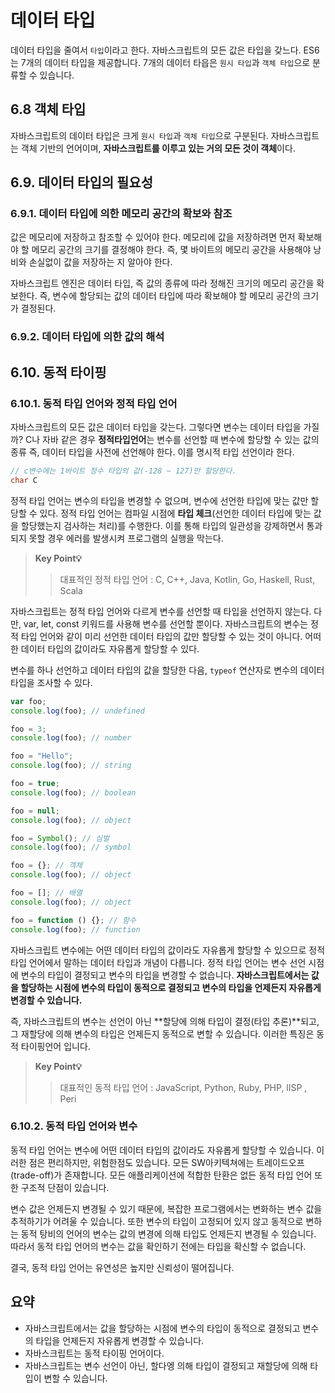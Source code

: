 # 데이터 타입

데이터 타입을 줄여서 `타입`이라고 한다. 자바스크립트의 모든 값은 타입을 갖느다. ES6는 7개의 데이터 타입을 제공합니다. 7개의 데이터 타읍은 `원시 타입`과 `객체 타입`으로 분류할 수 있습니다.

## 6.8 객체 타입

자바스크립트의 데이터 타입은 크게 `원시 타입`과 `객체 타입`으로 구분된다. 자바스크립트는 객체 기반의 언어이며, **자바스크립트를 이루고 있는 거의 모든 것이 객체**이다.

## 6.9. 데이터 타입의 필요성

### 6.9.1. 데이터 타입에 의한 메모리 공간의 확보와 참조

값은 메모리에 저장하고 참조할 수 있어야 한다. 메모리에 값을 저장하려면 먼저 확보해야 할 메모리 공간의 크기를 결정해야 한다. 즉, 몇 바이트의 메모리 공간을 사용해야 낭비와 손실없이 값을 저장하는 지 알아야 한다.

자바스크립트 엔진은 데이터 타입, 즉 값의 종류에 따라 정해진 크기의 메모리 공간을 확보한다. 즉, 변수에 할당되는 값의 데이터 타입에 따라 확보해야 할 메모리 공간의 크기가 결정된다.

### 6.9.2. 데이터 타입에 의한 값의 해석

## 6.10. 동적 타이핑

### 6.10.1. 동적 타입 언어와 정적 타입 언어

자바스크립트의 모든 값은 데이터 타입을 갖는다. 그렇다면 변수는 데이터 타입을 가질까? C나 자바 같은 경우 **정적타입언어**는 변수를 선언할 때 변수에 할당할 수 있는 값의 종류 즉, 데이터 타입을 사전에 선언해야 한다. 이를 명시적 타입 선언이라 한다.

```java
// c변수에는 1바이트 정수 타입의 값(-128 ~ 127)만 할당한다.
char C


```

정적 타입 언어는 변수의 타입을 변경할 수 없으며, 변수에 선언한 타입에 맞는 값만 할당할 수 있다. 정적 타입 언어는 컴파일 시점에 **타입 체크**(선언한 데이터 타입에 맞는 값을 할당했는지 검사하는 처리)를 수행한다. 이를 통해 타입의 일관성을 강제하면서 통과되지 못할 경우 에러를 발생시켜 프로그램의 실행을 막는다.

> **Key Point💡**
>
> > 대표적인 정적 타입 언어 : C, C++, Java, Kotlin, Go, Haskell, Rust, Scala

자바스크립트는 정적 타입 언어와 다르게 변수를 선언할 때 타입을 선언하지 않는다. 다만, var, let, const 키워드를 사용해 변수를 선언할 뿐이다. 자바스크립트의 변수는 정적 타입 언어와 같이 미리 선언한 데이터 타입의 값만 할당할 수 있는 것이 아니다. 어떠한 데이터 타입의 값이라도 자유롭게 할당할 수 있다.

변수를 하나 선언하고 데이터 타입의 값을 할당한 다음, `typeof` 연산자로 변수의 데이터 타입을 조사할 수 있다.

```js
var foo;
console.log(foo); // undefined

foo = 3;
console.log(foo); // number

foo = "Hello";
console.log(foo); // string

foo = true;
console.log(foo); // boolean

foo = null;
console.log(foo); // object

foo = Symbol(); // 심벌
console.log(foo); // symbol

foo = {}; // 객체
console.log(foo); // object

foo = []; // 배열
console.log(foo); // object

foo = function () {}; // 함수
console.log(foo); // function
```

자바스크립트 변수에는 어떤 데이터 타입의 값이라도 자유롭게 할당할 수 있으므로 정적 타입 언어에서 말하는 데이터 타입과 개념이 다릅니다. 정적 타입 언어는 변수 선언 시점에 변수의 타입이 결정되고 변수의 타입을 변경할 수 없습니다. **자바스크립트에서는 값을 할당하는 시점에 변수의 타입이 동적으로 결정되고 변수의 타입을 언제든지 자유롭게 변경할 수 있습니다.**

즉, 자바스크립트의 변수는 선언이 아닌 **할당에 의해 타입이 결정(타입 추론)**되고, 그 재할당에 의해 변수의 타입은 언제든지 동적으로 변할 수 있습니다. 이러한 특징은 동적 타이핑언어 입니다.

> **Key Point💡**
>
> > 대표적인 동적 타입 언어 : JavaScript, Python, Ruby, PHP, lISP , Peri

### 6.10.2. 동적 타입 언어와 변수

동적 타입 언어는 변수에 어떤 데이터 타입의 값이라도 자유롭게 할당할 수 있습니다. 이러한 점은 편리하지만, 위험한점도 있습니다. 모든 SW아키텍쳐에는 트레이드오프(trade-off)가 존재합니다. 모든 애플리케이션에 적합한 탄환은 없든 동적 타입 언어 또한 구조적 단점이 있습니다.

변수 값은 언제든지 변경될 수 있기 때문에, 복잡한 프로그램에서는 변화하는 변수 값을 추적하기가 어려울 수 있습니다. 또한 변수의 타입이 고정되어 있지 않고 동적으로 변하는 동적 탕비의 언어의 변수는 값의 변경에 의해 타입도 언제든지 변경될 수 있습니다. 따라서 동적 타입 언어의 변수는 값을 확인하기 전에는 타입을 확신할 수 없습니다.

결국, 동적 타입 언어는 유연성은 높지만 신뢰성이 떨어집니다.

## 요약

- 자바스크립트에서는 값을 할당하는 시점에 변수의 타입이 동적으로 결정되고 변수의 타입을 언제든지 자유롭게 변경할 수 있습니다.
- 자바스크립트는 동적 타이핑 언어이다.
- 자바스크립트는 변수 선언이 아닌, 할다엥 의해 타입이 결정되고 재할당에 의해 타입이 변할 수 있습니다.
